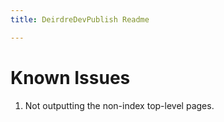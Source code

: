 ```yaml
---
title: DeirdreDevPublish Readme

---
```


# Known Issues

1. Not outputting the non-index top-level pages.


